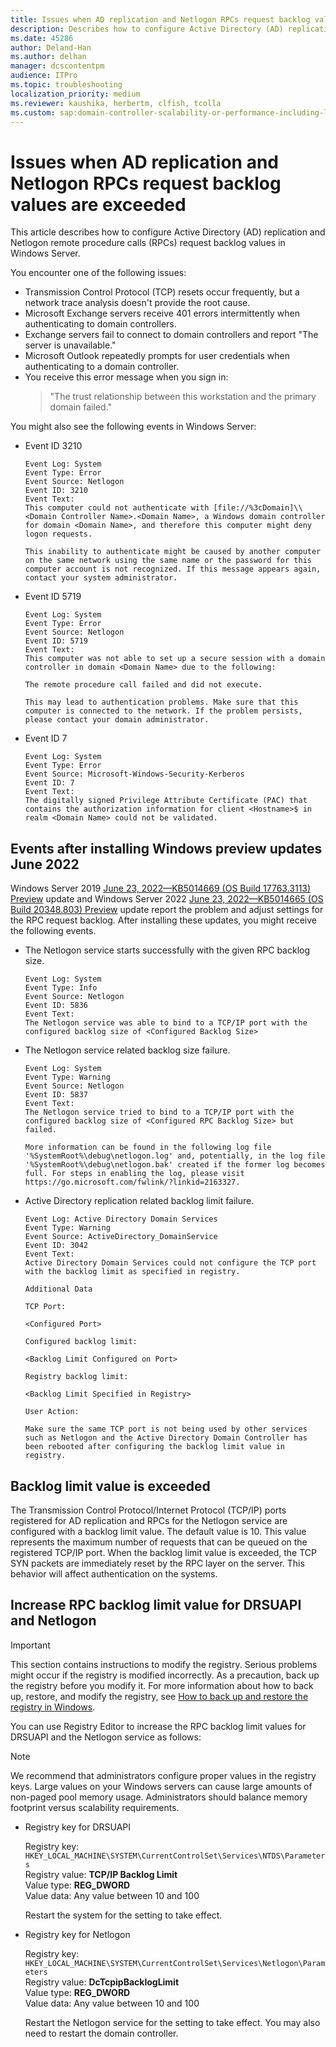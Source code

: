 ```yaml
---
title: Issues when AD replication and Netlogon RPCs request backlog values are exceeded
description: Describes how to configure Active Directory (AD) replication and Netlogon remote procedure calls (RPCs) request backlog values in Windows Server.
ms.date: 45286
author: Deland-Han
ms.author: delhan
manager: dcscontentpm
audience: ITPro
ms.topic: troubleshooting
localization_priority: medium
ms.reviewer: kaushika, herbertm, clfish, tcolla
ms.custom: sap:domain-controller-scalability-or-performance-including-ldap, csstroubleshoot
---
```

# Issues when AD replication and Netlogon RPCs request backlog values are exceeded

This article describes how to configure Active Directory (AD) replication and Netlogon remote procedure calls (RPCs) request backlog values in Windows Server.

You encounter one of the following issues:

- Transmission Control Protocol (TCP) resets occur frequently, but a network trace analysis doesn't provide the root cause.  
- Microsoft Exchange servers receive 401 errors intermittently when authenticating to domain controllers.
- Exchange servers fail to connect to domain controllers and report "The server is unavailable."
- Microsoft Outlook repeatedly prompts for user credentials when authenticating to a domain controller.
- You receive this error message when you sign in:
    > "The trust relationship between this workstation and the primary domain failed."

You might also see the following events in Windows Server:

- Event ID 3210

    ```output
    Event Log: System
    Event Type: Error
    Event Source: Netlogon
    Event ID: 3210
    Event Text: 
    This computer could not authenticate with [file://%3cDomain]\\<Domain Controller Name>.<Domain Name>, a Windows domain controller for domain <Domain Name>, and therefore this computer might deny logon requests.
 
    This inability to authenticate might be caused by another computer on the same network using the same name or the password for this computer account is not recognized. If this message appears again, contact your system administrator.
    ```

- Event ID 5719

    ```output
    Event Log: System
    Event Type: Error
    Event Source: Netlogon
    Event ID: 5719
    Event Text:
    This computer was not able to set up a secure session with a domain controller in domain <Domain Name> due to the following:

    The remote procedure call failed and did not execute.
    
    This may lead to authentication problems. Make sure that this computer is connected to the network. If the problem persists, please contact your domain administrator.
    ```

- Event ID 7

    ```output
    Event Log: System
    Event Type: Error
    Event Source: Microsoft-Windows-Security-Kerberos
    Event ID: 7
    Event Text:
    The digitally signed Privilege Attribute Certificate (PAC) that contains the authorization information for client <Hostname>$ in realm <Domain Name> could not be validated.
    ```

## Events after installing Windows preview updates June 2022

Windows Server 2019 [June 23, 2022—KB5014669 (OS Build 17763.3113) Preview](https://support.microsoft.com/topic/june-23-2022-kb5014669-os-build-17763-3113-preview-e9aae102-e21c-4f6d-89e0-ed0a82a793dc) update and Windows Server 2022 [June 23, 2022—KB5014665 (OS Build 20348.803) Preview](https://support.microsoft.com/topic/june-23-2022-kb5014665-os-build-20348-803-preview-feebab2b-1851-4119-a531-89ca80300b10) update report the problem and adjust settings for the RPC request backlog. After installing these updates, you might receive the following events.  

- The Netlogon service starts successfully with the given RPC backlog size.

    ```output
    Event Log: System
    Event Type: Info
    Event Source: Netlogon
    Event ID: 5836
    Event Text:
    The Netlogon service was able to bind to a TCP/IP port with the configured backlog size of <Configured Backlog Size>
    ```

- The Netlogon service related backlog size failure.

    ```output
    Event Log: System
    Event Type: Warning
    Event Source: Netlogon
    Event ID: 5837
    Event Text:
    The Netlogon service tried to bind to a TCP/IP port with the configured backlog size of <Configured RPC Backlog Size> but failed.

    More information can be found in the following log file '%SystemRoot%\debug\netlogon.log' and, potentially, in the log file '%SystemRoot%\debug\netlogon.bak' created if the former log becomes full. For steps in enabling the log, please visit https://go.microsoft.com/fwlink/?linkid=2163327.
    ```

- Active Directory replication related backlog limit failure.

    ```output
    Event Log: Active Directory Domain Services
    Event Type: Warning
    Event Source: ActiveDirectory_DomainService
    Event ID: 3042
    Event Text:
    Active Directory Domain Services could not configure the TCP port with the backlog limit as specified in registry.

    Additional Data
    
    TCP Port:
    
    <Configured Port>

    Configured backlog limit:

    <Backlog Limit Configured on Port>

    Registry backlog limit:

    <Backlog Limit Specified in Registry>

    User Action:

    Make sure the same TCP port is not being used by other services such as Netlogon and the Active Directory Domain Controller has been rebooted after configuring the backlog limit value in registry.
    ```

## Backlog limit value is exceeded  
  
The Transmission Control Protocol/Internet Protocol (TCP/IP) ports registered for AD replication and RPCs for the Netlogon service are configured with a backlog limit value. The default value is 10. This value represents the maximum number of requests that can be queued on the registered TCP/IP port. When the backlog limit value is exceeded, the TCP SYN packets are immediately reset by the RPC layer on the server. This behavior will affect authentication on the systems.  
  
## Increase RPC backlog limit value for DRSUAPI and Netlogon

> [!IMPORTANT]
> This section contains instructions to modify the registry. Serious problems might occur if the registry is modified incorrectly. As a precaution, back up the registry before you modify it. For more information about how to back up, restore, and modify the registry, see [How to back up and restore the registry in Windows](https://support.microsoft.com/topic/how-to-back-up-and-restore-the-registry-in-windows-855140ad-e318-2a13-2829-d428a2ab0692).
  
You can use Registry Editor to increase the RPC backlog limit values for DRSUAPI and the Netlogon service as follows:  

> [!NOTE]
> We recommend that administrators configure proper values in the registry keys. Large values on your Windows servers can cause large amounts of non-paged pool memory usage. Administrators should balance memory footprint versus scalability requirements.  

- Registry key for DRSUAPI  
  
    Registry key: `HKEY_LOCAL_MACHINE\SYSTEM\CurrentControlSet\Services\NTDS\Parameters`  
    Registry value: **TCP/IP Backlog Limit**  
    Value type: **REG_DWORD**  
    Value data: Any value between 10 and 100  
  
    Restart the system for the setting to take effect.  

- Registry key for Netlogon  
  
    Registry key: `HKEY_LOCAL_MACHINE\SYSTEM\CurrentControlSet\Services\Netlogon\Parameters`  
    Registry value: **DcTcpipBacklogLimit**  
    Value type: **REG_DWORD**  
    Value data: Any value between 10 and 100  

    Restart the Netlogon service for the setting to take effect. You may also need to restart the domain controller.  

